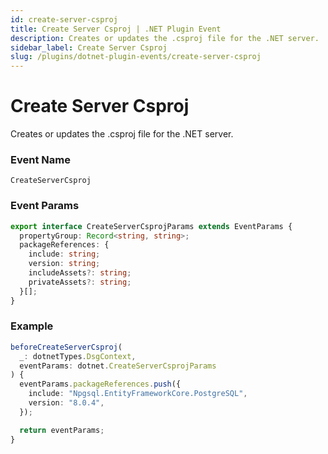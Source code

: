 ```yaml
---
id: create-server-csproj
title: Create Server Csproj | .NET Plugin Event
description: Creates or updates the .csproj file for the .NET server.
sidebar_label: Create Server Csproj
slug: /plugins/dotnet-plugin-events/create-server-csproj
---
```


# Create Server Csproj


Creates or updates the .csproj file for the .NET server.

### Event Name

`CreateServerCsproj`

### Event Params

```ts
export interface CreateServerCsprojParams extends EventParams {
  propertyGroup: Record<string, string>;
  packageReferences: {
    include: string;
    version: string;
    includeAssets?: string;
    privateAssets?: string;
  }[];
}
```

### Example

```ts
beforeCreateServerCsproj(
  _: dotnetTypes.DsgContext,
  eventParams: dotnet.CreateServerCsprojParams
) {
  eventParams.packageReferences.push({
    include: "Npgsql.EntityFrameworkCore.PostgreSQL",
    version: "8.0.4",
  });

  return eventParams;
}
```
